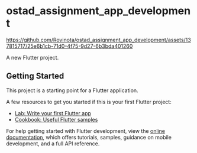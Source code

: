 # ostad_assignment_app_development


https://github.com/Rovinota/ostad_assignment_app_development/assets/137815717/25e6b1cb-71d0-4f75-9d27-6b3bda401260


A new Flutter project.

## Getting Started

This project is a starting point for a Flutter application.

A few resources to get you started if this is your first Flutter project:

- [Lab: Write your first Flutter app](https://docs.flutter.dev/get-started/codelab)
- [Cookbook: Useful Flutter samples](https://docs.flutter.dev/cookbook)

For help getting started with Flutter development, view the
[online documentation](https://docs.flutter.dev/), which offers tutorials,
samples, guidance on mobile development, and a full API reference.
